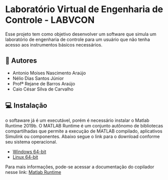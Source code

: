 # Laboratório Virtual de Engenharia de Controle - LABVCON

Esse projeto tem como objetivo desenvolver um software que simula um laboratório de engenharia de controle para um usuário que não tenha acesso aos instrumentos 
básicos necessários. 

## 🤝 Autores

* Antonio Moises Nascimento Araújo
* Nélio Dias Santos Júnior 
* Profª Rejane de Barros Araújo
* Caio César Silva de Carvalho


## 💻 Instalação
o softaware já é um executável, porém é necessário instalar o Matlab Runtime 2019b. O MATLAB Runtime é um conjunto autônomo de bibliotecas compartilhadas que permite a execução de MATLAB compilado, aplicativos Simulink ou componentes. Abaixo segue o link para o download conforme seu sistema operacional.

* [Windows 64-bit](https://ssd.mathworks.com/supportfiles/downloads/R2020b/Release/7/deployment_files/installer/complete/win64/MATLAB_Runtime_R2020b_Update_7_win64.zip)
* [Linux 64-bit](https://ssd.mathworks.com/supportfiles/downloads/R2020b/Release/7/deployment_files/installer/complete/glnxa64/MATLAB_Runtime_R2020b_Update_7_glnxa64.zip)

Para mais informações, pode-se acessar a documentação do copilador nesse link: [Matlab Runtime](https://www.mathworks.com/help/compiler/matlab-runtime.html)
